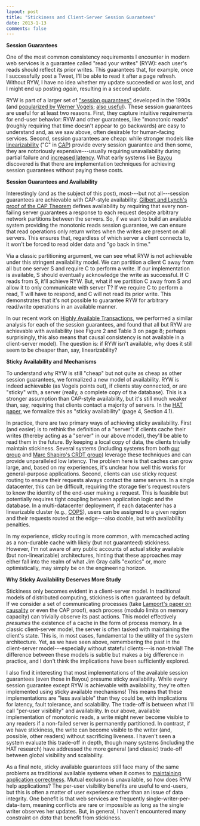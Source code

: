 ```yaml
---
layout: post
title: "Stickiness and Client-Server Session Guarantees"
date: 2013-1-13
comments: false
---
```


**Session Guarantees**

One of the most common consistency requirements I encounter in modern
web services is a guarantee called "read your writes" (RYW): each
user's reads should reflect its prior writes. This guarantees that,
for example, once I successfully post a Tweet, I'll be able to read it
after a page refresh. Without RYW, I have no idea whether my update
succeeded or was lost, and I might end up posting *again*, resulting
in a second update.

RYW is part of a larger set of ["session
guarantees"](http://www.cs.utexas.edu/~lorenzo/corsi/cs380d/papers/SessionGuaranteesBayou.pdf)
developed in the 1990s (and [popularized by Werner Vogels](http://queue.acm.org/detail.cfm?id=1466448); [also useful](http://pages.cs.wisc.edu/~cs739-1/papers/consistencybaseball.pdf)). These session guarantees are useful for at least two
reasons. First, they capture intuitive requirements for end-user
behavior: RYW and other guarantees, like "monotonic reads" (roughly
requiring that time doesn't appear to go backwards) are easy to
understand and, as we saw above, often desirable for human-facing services. Second,
session guarantees are cheap: while stronger models like
[linearizability](http://en.wikipedia.org/wiki/Linearizability) ("C"
in [CAP](http://henryr.github.io/cap-faq/)) provide every session
guarantee and then some, they are notoriously expensive---usually
requiring unavailability during partial failure and [increased
latency](http://cs-www.cs.yale.edu/homes/dna/papers/abadi-pacelc.pdf). What
early systems like
[Bayou](http://zoo.cs.yale.edu/classes/cs422/2013/bib/terry95managing.pdf)
discovered is that there are implementation techniques for achieving
session guarantees without paying these costs.

**Session Guarantees and Availability**

Interestingly (and as the subject of this post), most---but not
all---session guarantees are achievable with CAP-style
availability. [Gilbert and Lynch's proof of the CAP
Theorem](http://lpd.epfl.ch/sgilbert/pubs/BrewersConjecture-SigAct.pdf)
defines availability by requiring that every non-failing server
guarantees a response to each request despite arbitrary network
partitions between the servers. So, if we want to build an available
system providing the monotonic reads session guarantee, we can ensure
that read operations only return writes when the writes are present on
all servers. This ensures that, regardless of which server a client
connects to, it won't be forced to read older data and "go back in time."

Via a classic partitioning argument, we can see what RYW is not
achievable under this stringent availability model. We can partition a
client C away from all but one server S and require C to perform a
write. If our implementation is available, S should eventually
acknowledge the write as successful. If C reads from S, it'll achieve
RYW. But, what if we partition C away from S and allow it to only
communicate with server T? If we require C to perform a read, T will
have to respond, and C will not read its prior write. This demonstrates
that it's not possible to guarantee RYW for arbitrary read/write
operations in an available manner.

In our recent work on [Highly Available
Transactions](http://www.bailis.org/papers/hat-vldb2014.pdf), we
performed a similar analysis for each of the session guarantees, and
found that all but RYW are achievable with availability (see Figure 2
and Table 3 on page 8; perhaps surprisingly, this also means that
causal consistency is not available in a client-server model). The
question is: if RYW isn't available, why does it still seem to be
cheaper than, say, linearizability?

**Sticky Availability and Mechanisms**

To understand why RYW is still "cheap" but not quite as cheap as other
session guarantees, we formalized a new model of availability. RYW is
indeed achievable (as Vogels points out), if clients stay connected,
or are "sticky" with, a server (really, a complete copy of the
database). This is a stronger assumption than CAP-style availability,
but it's still much weaker than, say, requiring that clients contact a
majority of servers. In the [HAT
paper](http://www.bailis.org/papers/hat-vldb2014.pdf), we formalize
this as "sticky availability" (page 4, Section 4.1).

In practice, there are two primary ways of achieving sticky
availability. First (and easier) is to rethink the definition of a
"server": if clients cache their writes (thereby acting as a "server"
in our above model), they'll be able to read them in the future. By
keeping a local copy of data, the clients trivially maintain
stickiness. Several systems (including systems from both [our
group](http://www.bailis.org/papers/bolton-sigmod2013.pdf) and [Marc
Shapiro's CRDT group](http://arxiv.org/pdf/1310.3107.pdf)) leverage
these techniques and can provide unparalleled low latency. The problem
here is that caches can grow large, and, based on my experiences, it's
unclear how well this works for general-purpose applications. Second,
clients can use sticky request routing to ensure their requests always
contact the same servers. In a single datacenter, this can be
difficult, requiring the storage tier's request routers to know the
identity of the end-user making a request. This is feasible but
potentially requires tight coupling between application logic and the
database. In a multi-datacenter deployment, if each datacenter has a
linearizable cluster (e.g.,
[COPS](http://www-users.cselabs.umn.edu/classes/Fall-2012/csci8980-2/papers/cops.pdf)),
users can be assigned to a given region and their requests routed at
the edge---also doable, but with availability penalties.

In my experience, sticky routing is more common, with memcached acting
as a non-durable cache with likely (but not guaranteed)
stickiness. However, I'm not aware of any public accounts of actual
sticky available (but non-linearizable) architectures, hinting that
these approaches may either fall into the realm of what Jim Gray calls
"exotics" or, more optimistically, may simply be on the engineering horizon.

**Why Sticky Availability Deserves More Study**

Stickiness only becomes evident in a client-server model. In
traditional models of distributed computing, stickiness is often
guaranteed by default. If we consider a set of communicating processes
(take [Lamport's paper on
causality](http://www.cs.utexas.edu/users/lorenzo/corsi/cs380d/papers/time-clocks.pdf)
or even the CAP proof), each process (modulo limits on memory
capacity) can trivially observe its past actions. This model
effectively *presumes* the existence of a cache in the form of process
memory. In a classic client-server model, the server is often tasked
with maintaining the client's state. This is, in most cases,
fundamental to the utility of the system architecture. Yet, as we have
seen above, remembering the past in the client-server
model---especially without stateful clients---is non-trivial! The
difference between these models is subtle but makes a big difference
in practice, and I don't think the implications have been sufficiently
explored.

I also find it interesting that most implementations of the available
session guarantees (even those in Bayou) presume sticky
availability. While every session guarantee except RYW is achievable
with availability, they're often implemented using sticky available
mechanisms! This means that these implementations are "less available"
than they could be, with implications for latency, fault tolerance,
and scalability. The trade-off is between what I'll call "per-user
visibility" and availability. In our above, available implementation
of monotonic reads, a write might never become visible to any readers
if a non-failed server is permanently partitioned. In contrast, if we
have stickiness, the write can become visible to the writer (and,
possible, other readers) without sacrificing liveness. I haven't seen
a system evaluate this trade-off in depth, though many systems
(including the HAT research) have addressed the more general (and
classic) trade-off between global visibility and scalability.

As a final note, sticky available guarantees still face many of the
same problems as traditional available systems when it comes to
[maintaining application
correctness](http://www.youtube.com/watch?v=_rAdJkAbGls). Mutual
exclusion is unavailable, so how does RYW help applications? The
per-user visibility benefits are useful to end-users, but this is
often a matter of user experience rather than an issue of data
integrity. One benefit is that web services are frequently
single-writer-per-data-item, meaning conflicts are rare or impossible
as long as the single writer observes her updates. But, in general, I
haven't encountered many constraint on *data* that benefit from stickiness.